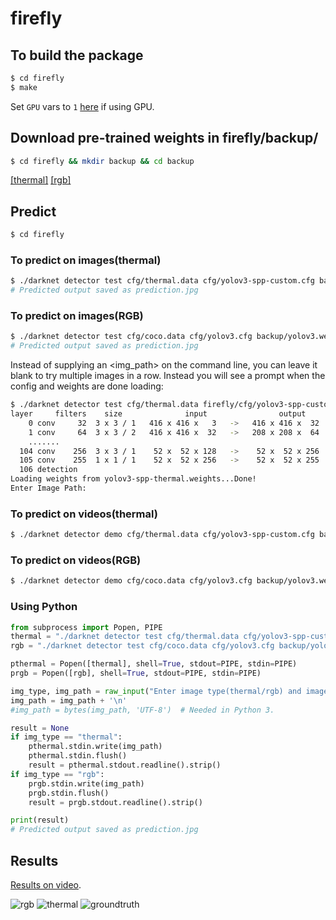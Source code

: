 # firefly


## To build the package

```bash
$ cd firefly
$ make
```
Set `GPU` vars to `1` [here](https://github.com/MuLx10/firefly/blob/238fb2dae08429a6bcca4a8d8af2336ffbb98fe1/firefly/Makefile#L3) if using GPU.

## Download pre-trained weights in firefly/backup/
```bash
$ cd firefly && mkdir backup && cd backup
```
[[thermal]](https://drive.google.com/open?id=14qrmSopyqegqRHrmwrMG86L-yXfWzr-i)
[[rgb]](https://pjreddie.com/media/files/yolov3.weights)

## Predict
```bash
$ cd firefly
```
### To predict on images(thermal)
```bash
$ ./darknet detector test cfg/thermal.data cfg/yolov3-spp-custom.cfg backup/yolov3-spp-thermal.weights <img_path> -dont_show -out result.json 
# Predicted output saved as prediction.jpg
```

### To predict on images(RGB)

```bash
$ ./darknet detector test cfg/coco.data cfg/yolov3.cfg backup/yolov3.weights <img_path> -dont_show -out result.json 
# Predicted output saved as prediction.jpg
```

Instead of supplying an <img_path> on the command line, you can leave it blank to try multiple images in a row. Instead you will see a prompt when the config and weights are done loading:
```bash
$ ./darknet detector test cfg/thermal.data firefly/cfg/yolov3-spp-custom.cfg backup/yolov3-spp-thermal.weights -dont_show
layer     filters    size              input                output
    0 conv     32  3 x 3 / 1   416 x 416 x   3   ->   416 x 416 x  32  0.299 BFLOPs
    1 conv     64  3 x 3 / 2   416 x 416 x  32   ->   208 x 208 x  64  1.595 BFLOPs
    .......
  104 conv    256  3 x 3 / 1    52 x  52 x 128   ->    52 x  52 x 256  1.595 BFLOPs
  105 conv    255  1 x 1 / 1    52 x  52 x 256   ->    52 x  52 x 255  0.353 BFLOPs
  106 detection
Loading weights from yolov3-spp-thermal.weights...Done!
Enter Image Path:
```

### To predict on videos(thermal)
```bash
$ ./darknet detector demo cfg/thermal.data cfg/yolov3-spp-custom.cfg backup/yolov3-spp-thermal.weights <video_file_path>
```

### To predict on videos(RGB)

```bash
$ ./darknet detector demo cfg/coco.data cfg/yolov3.cfg backup/yolov3.weights <video_file_path> -out_filename <output_video_path.avi>
```


### Using Python

```python
from subprocess import Popen, PIPE
thermal = "./darknet detector test cfg/thermal.data cfg/yolov3-spp-custom.cfg backup/yolov3-spp-thermal.weights"
rgb = "./darknet detector test cfg/coco.data cfg/yolov3.cfg backup/yolov3.weights"

pthermal = Popen([thermal], shell=True, stdout=PIPE, stdin=PIPE)
prgb = Popen([rgb], shell=True, stdout=PIPE, stdin=PIPE)

img_type, img_path = raw_input("Enter image type(thermal/rgb) and image path").split(" ")
img_path = img_path + '\n'
#img_path = bytes(img_path, 'UTF-8')  # Needed in Python 3.

result = None
if img_type == "thermal":
    pthermal.stdin.write(img_path)
    pthermal.stdin.flush()
    result = pthermal.stdout.readline().strip()
if img_type == "rgb":
    prgb.stdin.write(img_path)
    prgb.stdin.flush()
    result = prgb.stdout.readline().strip()

print(result)
# Predicted output saved as prediction.jpg
```

## Results

[Results on video](https://drive.google.com/open?id=1tJpNzwDZ-NABUacuZGMHmkAk-GL84206).

![rgb](https://user-images.githubusercontent.com/23444642/72368100-67053900-3723-11ea-8e04-f34b5239a2e9.jpg)
![thermal](https://user-images.githubusercontent.com/23444642/72367294-fad60580-3721-11ea-9eab-d695d6dde416.jpg)
![groundtruth](https://user-images.githubusercontent.com/23444642/72367337-10e3c600-3722-11ea-86fb-9cd6c113ddad.jpeg)


